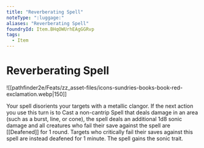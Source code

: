 ```yaml
---
title: "Reverberating Spell"
noteType: ":luggage:"
aliases: "Reverberating Spell"
foundryId: Item.BHqOWUrhEAgGGRvp
tags:
  - Item
---
```


# Reverberating Spell
![[pathfinder2e/Feats/zz_asset-files/icons-sundries-books-book-red-exclamation.webp|150]]

Your spell disorients your targets with a metallic clangor. If the next action you use this turn is to Cast a non-cantrip Spell that deals damage in an area (such as a burst, line, or cone), the spell deals an additional 1d8 sonic damage and all creatures who fail their save against the spell are [[Deafened]] for 1 round. Targets who critically fail their saves against this spell are instead deafened for 1 minute. The spell gains the sonic trait.
